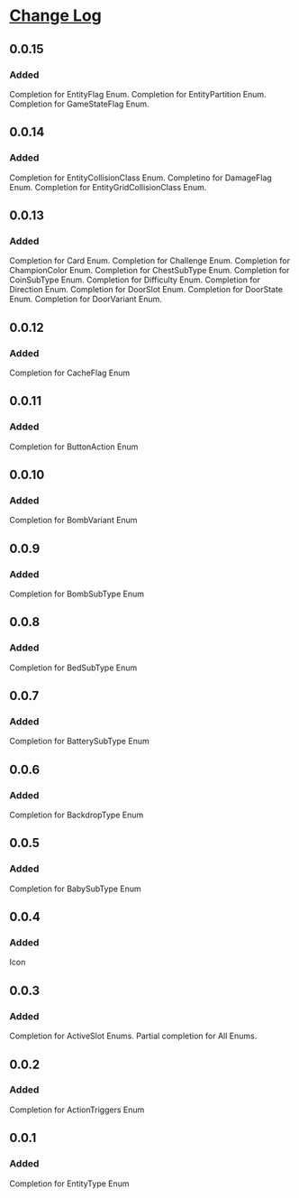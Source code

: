 # [Change Log](https://keepachangelog.com/en/1.0.0/)
## 0.0.15
### Added
Completion for EntityFlag Enum.
Completion for EntityPartition Enum.
Completion for GameStateFlag Enum.
## 0.0.14
### Added
Completion for EntityCollisionClass Enum.
Completino for DamageFlag Enum.
Completion for EntityGridCollisionClass Enum.
## 0.0.13
### Added
Completion for Card Enum.
Completion for Challenge Enum.
Completion for ChampionColor Enum.
Completion for ChestSubType Enum.
Completion for CoinSubType Enum.
Completion for Difficulty Enum.
Completion for Direction Enum.
Completion for DoorSlot Enum.
Completion for DoorState Enum.
Completion for DoorVariant Enum.
## 0.0.12
### Added
Completion for CacheFlag Enum
## 0.0.11
### Added
Completion for ButtonAction Enum
## 0.0.10
### Added
Completion for BombVariant Enum
## 0.0.9
### Added
Completion for BombSubType Enum
## 0.0.8
### Added
Completion for BedSubType Enum
## 0.0.7
### Added
Completion for BatterySubType Enum
## 0.0.6
### Added
Completion for BackdropType Enum
## 0.0.5
### Added
Completion for BabySubType Enum
## 0.0.4
### Added
Icon
## 0.0.3
### Added
Completion for ActiveSlot Enums.
Partial completion for All Enums.
## 0.0.2
### Added
Completion for ActionTriggers Enum
## 0.0.1
### Added
Completion for EntityType Enum